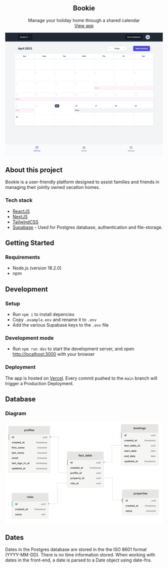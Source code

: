 <h2 align="center">Bookie</h2>
<p align="center">
    Manage your holiday home through a shared calendar<br />
    <a href="https://bookie-twentytwo.vercel.app/">View app</a>
</p>

![Preview of UI](preview.png)

## About this project

Bookie is a user-friendly platform designed to assist families and friends in managing their jointly owned vacation homes.

### Tech stack

- [ReactJS](https://react.dev/)
- [NextJS](https://nextjs.org/)
- [TailwindCSS](https://tailwindcss.com/)
- [Supabase](https://supabase.com/) - Used for Postgres database, authentication and file-storage.

## Getting Started

### Requirements

- Node.js (version 18.2.0)
- npm

## Development

### Setup

- Run `npm i` to install depencies
- Copy `.example.env` and rename it to `.env`
- Add the various Supabase keys to the `.env` file

### Development mode

- Run `npm run dev` to start the development server, and open [http://localhost:3000](http://localhost:3000) with your browser

### Deployment

The app is hosted on [Vercel](https://vercel.com/). Every commit pushed to the `main` branch will trigger a Production Deployment.

## Database

### Diagram

![Database diagram](database-diagram.png)

## Dates

Dates in the Postgres database are stored in the the ISO 8601 format (YYYY-MM-DD). There is no time information stored.
When working with dates in the front-end, a date is parsed to a Date object using date-fns.
